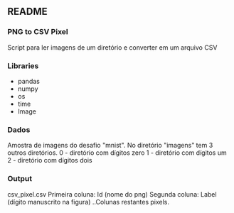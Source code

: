 ## README

### PNG to CSV Pixel
Script para ler imagens de um diretório e converter em um arquivo CSV
 

### Libraries

* pandas
* numpy
* os
* time
* Image

### Dados
Amostra de imagens do desafio "mnist". 
No diretório "imagens" tem 3 outros diretórios.
    0 - diretório com dígitos zero
    1 - diretório com dígitos um
    2 - diretório com dígitos dois

### Output
csv_pixel.csv
    Primeira coluna: Id (nome do png)
    Segunda coluna: Label (dígito manuscrito na figura)
    ..Colunas restantes pixels.

